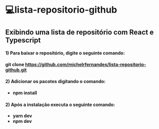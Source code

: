 # 💻lista-repositorio-github
 __Exibindo uma lista de repositório com React e Typescript__
---
 #### 1) Para baixar o repositório, digite o seguinte comando: 
 __git clone https://github.com/michelrfernandes/lista-repositorio-github.git__
 
 #### 2) Adicionar os pacotes digitando o comando: 
 * __npm install__

 #### 2) Após a instalação executa o seguinte comando:
 * __yarn dev__
 * __npm dev__
